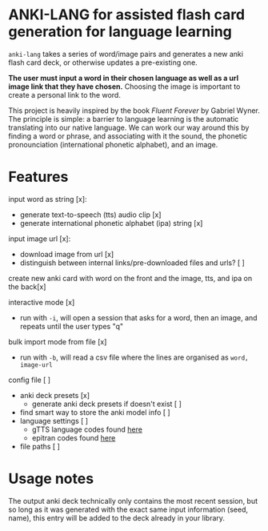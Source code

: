 # ANKI-LANG for assisted flash card generation for language learning
`anki-lang` takes a series of word/image pairs and generates a new anki flash card deck, or otherwise updates a pre-existing one.

**The user must input a word in their chosen language as well as a url image link that they have chosen.** Choosing the image is important to create a personal link to the word.

This project is heavily inspired by the book *Fluent Forever* by Gabriel Wyner. The principle is simple: a barrier to language learning is the automatic translating into our native language. We can work our way around this by finding a word or phrase, and associating with it the sound, the phonetic pronounciation (international phonetic alphabet), and an image. 

# Features
input word as string [x]:
- generate text-to-speech (tts) audio clip [x]
- generate international phonetic alphabet (ipa) string [x]

input image url [x]:
- download image from url [x]
- distinguish between internal links/pre-downloaded files and urls? [ ]

create new anki card with word on the front and the image, tts, and ipa on the back[x]

interactive mode [x]
- run with `-i`, will open a session that asks for a word, then an image, and repeats until the user types "q"

bulk import mode from file [x]
- run with `-b`, will read a csv file where the lines are organised as `word, image-url`

config file [ ]
- anki deck presets [x]
    - generate anki deck presets if doesn't exist [ ]
- find smart way to store the anki model info [ ]
- language settings [ ]
    - gTTS language codes found [here](https://gtts.readthedocs.io/en/latest/module.html#languages-gtts-lang)
    - epitran codes found [here](https://pypi.org/project/epitran/)
- file paths [ ]

# Usage notes
The output anki deck technically only contains the most recent session, but so long as it was generated with the exact same input information (seed, name), this entry will be added to the deck already in your library.
